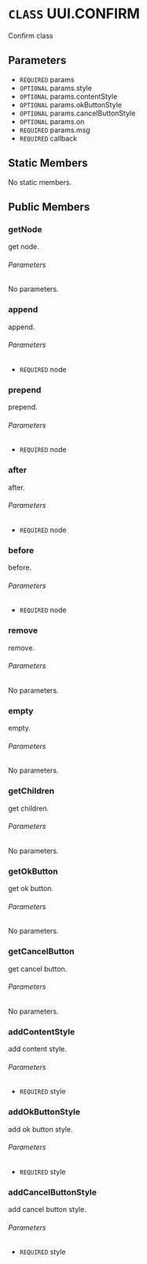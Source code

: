 # `CLASS` UUI.CONFIRM
Confirm class

## Parameters
* `REQUIRED` params 
* `OPTIONAL` params.style 
* `OPTIONAL` params.contentStyle 
* `OPTIONAL` params.okButtonStyle 
* `OPTIONAL` params.cancelButtonStyle 
* `OPTIONAL` params.on 
* `REQUIRED` params.msg 
* `REQUIRED` callback 

## Static Members
No static members.

## Public Members

### getNode
get node.
###### Parameters
No parameters.

### append
append.
###### Parameters
* `REQUIRED` node

### prepend
prepend.
###### Parameters
* `REQUIRED` node

### after
after.
###### Parameters
* `REQUIRED` node

### before
before.
###### Parameters
* `REQUIRED` node

### remove
remove.
###### Parameters
No parameters.

### empty
empty.
###### Parameters
No parameters.

### getChildren
get children.
###### Parameters
No parameters.

### getOkButton
get ok button.
###### Parameters
No parameters.

### getCancelButton
get cancel button.
###### Parameters
No parameters.

### addContentStyle
add content style.
###### Parameters
* `REQUIRED` style

### addOkButtonStyle
add ok button style.
###### Parameters
* `REQUIRED` style

### addCancelButtonStyle
add cancel button style.
###### Parameters
* `REQUIRED` style
